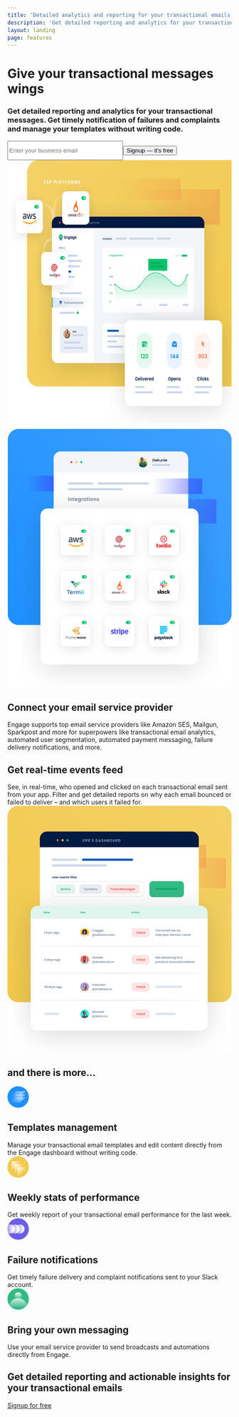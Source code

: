 ```yaml
---
title: 'Detailed analytics and reporting for your transactional emails'
description: 'Get detailed reporting and analytics for your transactional messages. Get timely notification of failures and complaints and manage your templates without writing code.'
layout: landing
page: features
---
```


  <div class="ph7-xl ph6-l ph5-m ph4 mt4 flex flex-wrap overflow-hidden">
    <div class="w-50-l w-100 pt5">
      <h1 class="f2 lh-title">Give your transactional messages <span class="green">wings</span></h1>
      <h3 class="lh-copy f4 normal faint">Get detailed reporting and analytics for your transactional messages. Get timely notification of failures and complaints and manage your templates without writing code.</h3>
      <div class="mv4">
        <form method="GET"><input type="email" name="email" placeholder="Enter your business email" class="one-liner-el" style="padding-top:12px;padding-bottom:12px;width:50%"><button class="one-liner-el" type="submit">Signup — it's free</button></form>
      </div>
    </div>
    <div class="w-50-l w-100 pl6-l mt0-l mt5 pb4 db-ns dn">
      <img src="/images/transactional.svg" class="hero" style="height:600px">
    </div>
  </div>

  <div class="ph7-xl ph6-l ph5-m ph4 flex flex-wrap justify-between">
    <div class="w-50-l w-100 pr5-l mt0-l">
      <img src="/images/services.svg" alt="Connect your favourite services">
    </div>
    <div class="w-50-l w-100 mt6-l">
      <h2 class="f3 ma0 lh-title">Connect your <span class="green">email</span> service provider</h2>
      <div class="lh-copy f4 mv3 faint">Engage supports top email service providers like Amazon SES, Mailgun, Sparkpost and more for superpowers like transactional email analytics, automated user segmentation, automated payment messaging, failure delivery notifications, and more.</div>
    </div>
  </div>

  <div class="ph7-xl ph6-l ph5-m ph4 flex flex-wrap justify-between">
    <div class="w-50-l w-100 mt6-l">
      <h2 class="f3 ma0 lh-title">Get real-time events <span class="green">feed</span></h2>
      <div class="lh-copy f4 mv3 faint">See, in real-time, who opened and clicked on each transactional email sent from your app. Filter and get detailed reports on why each email bounced or failed to deliver – and which users it failed for. </div>
    </div>
    <div class="w-50-l w-100 pl5-l mt0-l tr">
      <img src="/images/feed.svg" alt="Get real-time events feed">
    </div>
  </div>

  <div class="ph7-xl ph6-l ph5-m ph4 mb5">
    <h2 class="f2 ma0 lh-title">and there is <span class="green">more...</span></h2>
  </div>

  <div class="ph7-xl ph6-l ph5-m ph4">
    <div class="flex flex-wrap justify-between">
      <div class="w-25-l w-50-ns w-100 pr4-ns pt4">
        <img src="/images/automate-icon.svg" alt="" width="48">
        <h2 class="f3 lh-copy">Templates management</h2>
        <div class="lh-copy faint">Manage your transactional email templates and edit content directly from the Engage dashboard without writing code.</div>
      </div>
      <div class="w-25-l w-50-ns w-100 pr4-ns pt4">
        <img src="/images/connect-icon.svg" alt="" width="48">
        <h2 class="f3 lh-copy">Weekly stats of performance</h2>
        <div class="lh-copy faint">Get weekly report of your transactional email performance for the last week.</div>
      </div>
      <div class="w-25-l w-50-ns w-100 pr4-ns pt4">
        <img src="/images/engage-icon.svg" alt="" width="48">
        <h2 class="f3 lh-copy">Failure notifications</h2>
        <div class="lh-copy faint">Get timely failure delivery and complaint notifications sent to your Slack account.</div>
      </div>
      <div class="w-25-l w-50-ns w-100 pt4">
        <img src="/images/segment-icon.svg" alt="" width="48">
        <h2 class="f3 lh-copy">Bring your own messaging</h2>
        <div class="lh-copy faint">Use your email service provider to send broadcasts and automations directly from Engage.</div>
      </div>
    </div>
  </div>

  <div class="mv5 pt4 ph7-xl ph6-l ph5-m ph4">
    <div class="w-80 center tc">
      <h2 class="f2 lh-copy">Get detailed reporting and actionable insights for your transactional emails</h2>
      <a href="https://app.engage.so/auth/signup" class="button db mr5" style="padding-bottom:20px;padding-top:20px">Signup for free</a>
    </div>
  </div>
